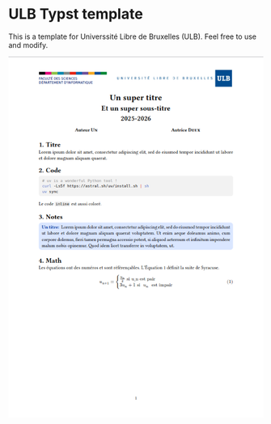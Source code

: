 # ULB Typst template
This is a template for Universsité Libre de Bruxelles (ULB). Feel free to use and modify.

![](screenshot.png)

